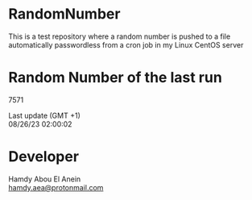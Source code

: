 # RandomNumber    
This is a test repository where a random number is pushed to a file automatically passwordless from a cron job in my Linux CentOS server    
# Random Number of the last run   
7571
      
Last update (GMT +1)    
08/26/23 02:00:02
# Developer    
Hamdy Abou El Anein   
hamdy.aea@protonmail.com
